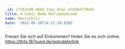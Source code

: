 ```yaml
---
_id: cf353c80-d6b5-11ec-92ac-a7d2b4779b42
title: A Comic Book Hollywoodized
name: Henrythils
date: '2022-05-18T14:21:29.820Z'
---
```

Freuen Sie sich auf Einkommen? Holen Sie es sich online. https://thils.187sued.de/gotodate/link

